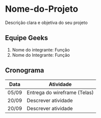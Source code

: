# Nome-do-Projeto
Descrição clara e objetiva do seu projeto

## Equipe Geeks
1. Nome do integrante: Função
2. Nome do Integrante: Função

## Cronograma
Data | Atividade
------------ | -------------
05/09 | Entrega do wireframe (Telas)
20/09 | Descrever atividade
20/09 | Descrever atividade
